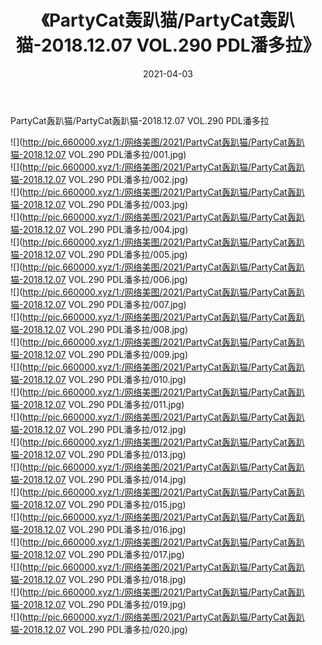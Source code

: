 ﻿---
layout: post
title:  《PartyCat轰趴猫/PartyCat轰趴猫-2018.12.07 VOL.290 PDL潘多拉》
date:   2021-04-03
img: http://pic.660000.xyz/1:/网络美图/2021/PartyCat轰趴猫/PartyCat轰趴猫-2018.12.07 VOL.290 PDL潘多拉/000.jpg
categories: [美女, 清纯, 唯美]
---

PartyCat轰趴猫/PartyCat轰趴猫-2018.12.07 VOL.290 PDL潘多拉

 ![](http://pic.660000.xyz/1:/网络美图/2021/PartyCat轰趴猫/PartyCat轰趴猫-2018.12.07 VOL.290 PDL潘多拉/001.jpg) <br>![](http://pic.660000.xyz/1:/网络美图/2021/PartyCat轰趴猫/PartyCat轰趴猫-2018.12.07 VOL.290 PDL潘多拉/002.jpg) <br>![](http://pic.660000.xyz/1:/网络美图/2021/PartyCat轰趴猫/PartyCat轰趴猫-2018.12.07 VOL.290 PDL潘多拉/003.jpg) <br>![](http://pic.660000.xyz/1:/网络美图/2021/PartyCat轰趴猫/PartyCat轰趴猫-2018.12.07 VOL.290 PDL潘多拉/004.jpg) <br>![](http://pic.660000.xyz/1:/网络美图/2021/PartyCat轰趴猫/PartyCat轰趴猫-2018.12.07 VOL.290 PDL潘多拉/005.jpg) <br>![](http://pic.660000.xyz/1:/网络美图/2021/PartyCat轰趴猫/PartyCat轰趴猫-2018.12.07 VOL.290 PDL潘多拉/006.jpg) <br>![](http://pic.660000.xyz/1:/网络美图/2021/PartyCat轰趴猫/PartyCat轰趴猫-2018.12.07 VOL.290 PDL潘多拉/007.jpg) <br>![](http://pic.660000.xyz/1:/网络美图/2021/PartyCat轰趴猫/PartyCat轰趴猫-2018.12.07 VOL.290 PDL潘多拉/008.jpg) <br>![](http://pic.660000.xyz/1:/网络美图/2021/PartyCat轰趴猫/PartyCat轰趴猫-2018.12.07 VOL.290 PDL潘多拉/009.jpg) <br>![](http://pic.660000.xyz/1:/网络美图/2021/PartyCat轰趴猫/PartyCat轰趴猫-2018.12.07 VOL.290 PDL潘多拉/010.jpg) <br>![](http://pic.660000.xyz/1:/网络美图/2021/PartyCat轰趴猫/PartyCat轰趴猫-2018.12.07 VOL.290 PDL潘多拉/011.jpg) <br>![](http://pic.660000.xyz/1:/网络美图/2021/PartyCat轰趴猫/PartyCat轰趴猫-2018.12.07 VOL.290 PDL潘多拉/012.jpg) <br>![](http://pic.660000.xyz/1:/网络美图/2021/PartyCat轰趴猫/PartyCat轰趴猫-2018.12.07 VOL.290 PDL潘多拉/013.jpg) <br>![](http://pic.660000.xyz/1:/网络美图/2021/PartyCat轰趴猫/PartyCat轰趴猫-2018.12.07 VOL.290 PDL潘多拉/014.jpg) <br>![](http://pic.660000.xyz/1:/网络美图/2021/PartyCat轰趴猫/PartyCat轰趴猫-2018.12.07 VOL.290 PDL潘多拉/015.jpg) <br>![](http://pic.660000.xyz/1:/网络美图/2021/PartyCat轰趴猫/PartyCat轰趴猫-2018.12.07 VOL.290 PDL潘多拉/016.jpg) <br>![](http://pic.660000.xyz/1:/网络美图/2021/PartyCat轰趴猫/PartyCat轰趴猫-2018.12.07 VOL.290 PDL潘多拉/017.jpg) <br>![](http://pic.660000.xyz/1:/网络美图/2021/PartyCat轰趴猫/PartyCat轰趴猫-2018.12.07 VOL.290 PDL潘多拉/018.jpg) <br>![](http://pic.660000.xyz/1:/网络美图/2021/PartyCat轰趴猫/PartyCat轰趴猫-2018.12.07 VOL.290 PDL潘多拉/019.jpg) <br>![](http://pic.660000.xyz/1:/网络美图/2021/PartyCat轰趴猫/PartyCat轰趴猫-2018.12.07 VOL.290 PDL潘多拉/020.jpg) <br>
